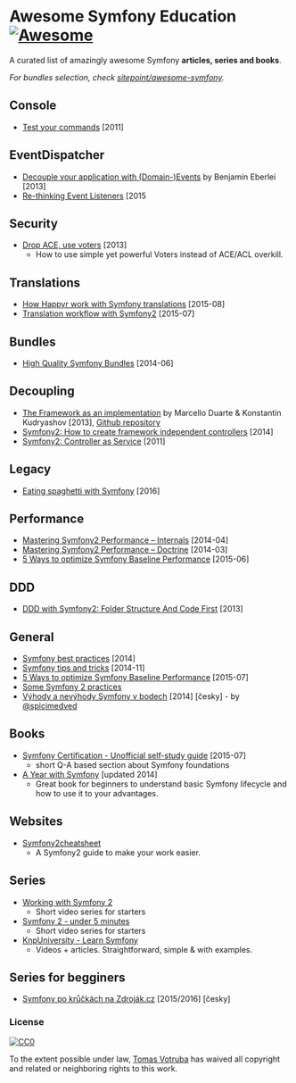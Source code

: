 # Awesome Symfony Education [![Awesome](https://cdn.rawgit.com/sindresorhus/awesome/d7305f38d29fed78fa85652e3a63e154dd8e8829/media/badge.svg)](https://github.com/sindresorhus/awesome)

A curated list of amazingly awesome Symfony **articles, series and books**.

*For bundles selection, check [sitepoint/awesome-symfony](https://github.com/sitepoint/awesome-symfony).*


## Console

* [Test your commands](http://alexandre-salome.fr/blog/Test-your-commands-in-Symfony2) [2011]


## EventDispatcher

* [Decouple your application with (Domain-)Events](https://www.youtube.com/watch?v=K9jub4JPpcc) by Benjamin Eberlei [2013]
* [Re-thinking Event Listeners](http://mmoreram.com/blog/2015/08/20/re-thinking-event-listeners/) [2015


## Security

* [Drop ACE, use voters](http://slides.com/marieminasyan/drop-ace-use-role-voters#/) [2013]
    * How to use simple yet powerful Voters instead of ACE/ACL overkill.


## Translations

* [How Happyr work with Symfony translations](http://developer.happyr.com/how-happyr-work-with-symfony-translations) [2015-08]
* [Translation workflow with Symfony2](http://jolicode.com/blog/translation-workflow-with-symfony2) [2015-07]


## Bundles

* [High Quality Symfony Bundles](http://www.slideshare.net/matthiasnoback/high-quality-symfony-bundles-tutorial-dutch-php-conference-2014) [2014-06]


## Decoupling

* [The Framework as an implementation](https://www.youtube.com/watch?v=0L_9NutiJlc) by Marcello Duarte & Konstantin Kudryashov [2013], [Github repository](https://github.com/MarcelloDuarte/hexagonal-symfony)
* [Symfony2: How to create framework independent controllers](http://php-and-symfony.matthiasnoback.nl/2014/06/how-to-create-framework-independent-controllers/) [2014]
* [Symfony2: Controller as Service](http://richardmiller.co.uk/2011/04/15/symfony2-controller-as-service/) [2011]


## Legacy

* [Eating spaghetti with Symfony](https://speakerdeck.com/jakzal/eating-spaghetti-with-symfony) [2016]


## Performance

* [Mastering Symfony2 Performance – Internals](http://labs.octivi.com/mastering-symfony2-performance-internals/) [2014-04]
* [Mastering Symfony2 Performance – Doctrine](http://labs.octivi.com/mastering-symfony2-performance-doctrine/) [2014-03]
* [5 Ways to optimize Symfony Baseline Performance](https://tideways.io/profiler/blog/5-ways-to-optimize-symfony-baseline-performance) [2015-06]


## DDD

* [DDD with Symfony2: Folder Structure And Code First](http://williamdurand.fr/2013/08/07/ddd-with-symfony2-folder-structure-and-code-first/) [2013]


## General

* [Symfony best practices](http://blog.kevingomez.fr/2014/04/08/symfony-best-practices/) [2014]
* [Symfony tips and tricks](http://www.slideshare.net/javier.eguiluz/symfony-tips-and-tricks) [2014-11]
* [5 Ways to optimize Symfony Baseline Performance](https://tideways.io/profiler/blog/5-ways-to-optimize-symfony-baseline-performance) [2015-07]
* [Some Symfony 2 practices](http://www.emanueleminotto.it/some-symfony-2-practices)
* [Výhody a nevýhody Symfony v bodech](http://devel.cz/otazka/nette-vs-symfony#answer-17973) [2014] [česky] - by [@spicimedved](https://twitter.com/spicimedved)


## Books

* [Symfony Certification - Unofficial self-study guide](https://leanpub.com/symfony-selfstudy) [2015-07]
   * short Q-A based section about Symfony foundations
* [A Year with Symfony](https://leanpub.com/a-year-with-symfony) [updated 2014]
    * Great book for beginners to understand basic Symfony lifecycle and how to use it to your advantages.


## Websites

* [Symfony2cheatsheet](http://www.symfony2cheatsheet.com)
    * A Symfony2 guide to make your work easier.


## Series

* [Working with Symfony 2](http://code.tutsplus.com/series/working-with-symfony-2--cms-636)
   * Short video series for starters
* [Symfony 2 - under 5 minutes](https://www.youtube.com/playlist?list=PL3Wxyd2R8-gIuToQ1NmhVSLZfjrBMePNu)
   * Short video series for starters 
* [KnpUniversity - Learn Symfony](https://knpuniversity.com/tracks/symfony)
   * Videos + articles. Straightforward, simple & with examples.


## Series for begginers

* [Symfony po krůčkách na Zdroják.cz](https://www.zdrojak.cz/serialy/symfony-po-kruckach/) [2015/2016] [česky]



### License

[![CC0](https://i.creativecommons.org/p/zero/1.0/88x31.png)](https://creativecommons.org/publicdomain/zero/1.0/)

To the extent possible under law, [Tomas Votruba](http://tomasvotruba.cz) has waived all copyright and related or neighboring rights to this work.

